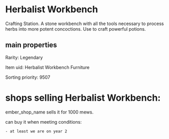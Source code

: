 # Herbalist Workbench

Crafting Station. A stone workbench with all the tools necessary to process herbs into more potent concoctions. Use to craft powerful potions.

## main properties

Rarity: Legendary

Item uid: Herbalist Workbench Furniture

Sorting priority: 9507

# shops selling Herbalist Workbench:

ember_shop_name sells it for 1000 mews.

  can buy it when meeting conditions: 

    - at least we are on year 2